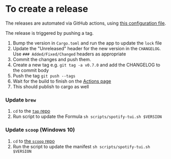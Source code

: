 # To create a release

The releases are automated via GitHub actions, using [this configuration file](https://github.com/Rigellute/spotify-tui/blob/master/.github/workflows/cd.yml).

The release is triggered by pushing a tag.

1. Bump the version in `Cargo.toml` and run the app to update the `lock` file
1. Update the "Unreleased" header for the new version in the `CHANGELOG`. Use `### Added/Fixed/Changed` headers as appropriate
1. Commit the changes and push them.
1. Create a new tag e.g. `git tag -a v0.7.0` and add the CHANGELOG to the commit body
1. Push the tag `git push --tags`
1. Wait for the build to finish on the [Actions page](https://github.com/Rigellute/spotify-tui/actions)
1. This should publish to cargo as well

### Update `brew`

1. `cd` to the [`tap` repo](https://github.com/Rigellute/homebrew-tap)
1. Run script to update the Formula `sh scripts/spotify-tui.sh $VERSION`

### Update `scoop` (Windows 10)

1. `cd` to [the `scoop` repo](https://github.com/Rigellute/scoop-bucket)
1. Run the script to update the manifest `sh scripts/spotify-tui.sh $VERSION`

